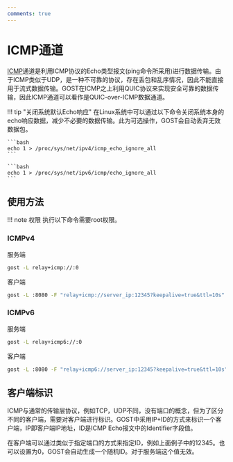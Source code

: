 ```yaml
---
comments: true
---
```


# ICMP通道

[ICMP](https://en.wikipedia.org/wiki/Internet_Control_Message_Protocol)通道是利用ICMP协议的Echo类型报文(ping命令所采用)进行数据传输。由于ICMP类似于UDP，是一种不可靠的协议，存在丢包和乱序情况，因此不能直接用于流式数据传输。GOST在ICMP之上利用QUIC协议来实现安全可靠的数据传输，因此ICMP通道可以看作是QUIC-over-ICMP数据通道。

!!! tip "关闭系统默认Echo响应"
    在Linux系统中可以通过以下命令关闭系统本身的echo响应数据，减少不必要的数据传输。此为可选操作，GOST会自动丢弃无效数据包。

	```bash
	echo 1 > /proc/sys/net/ipv4/icmp_echo_ignore_all
	```

    ```bash
    echo 1 > /proc/sys/net/ipv6/icmp/echo_ignore_all
    ```

## 使用方法

!!! note 权限
    执行以下命令需要root权限。

### ICMPv4

服务端

```bash
gost -L relay+icmp://:0
```

客户端

```bash
gost -L :8080 -F "relay+icmp://server_ip:12345?keepalive=true&ttl=10s"
```

### ICMPv6

服务端

```bash
gost -L relay+icmp6://:0
```

客户端

```bash
gost -L :8080 -F "relay+icmp6://server_ip:12345?keepalive=true&ttl=10s"
```

## 客户端标识

ICMP与通常的传输层协议，例如TCP，UDP不同，没有端口的概念，但为了区分不同的客户端，需要对客户端进行标识。GOST中采用IP+ID的方式来标识一个客户端，IP即客户端IP地址，ID是ICMP Echo报文中的Identifier字段值。

在客户端可以通过类似于指定端口的方式来指定ID，例如上面例子中的12345。也可以设置为0，GOST会自动生成一个随机ID。对于服务端这个值无效。